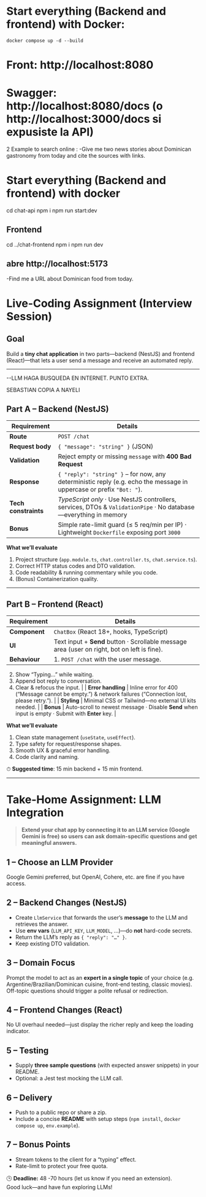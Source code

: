 # Start everything (Backend and frontend) with Docker:

`docker compose up -d --build`

# Front: http://localhost:8080

# Swagger: http://localhost:8080/docs (o http://localhost:3000/docs si expusiste la API)

2 Example to search online :
-Give me two news stories about Dominican gastronomy from today and cite the sources with links.

# Start everything (Backend and frontend) with docker

cd chat-api
npm i
npm run start:dev

## Frontend

cd ../chat-frontend
npm i
npm run dev

## abre http://localhost:5173

-Find me a URL about Dominican food from today.

# Live-Coding Assignment (Interview Session)

## Goal

Build a **tiny chat application** in two parts—backend (NestJS) and frontend (React)—that lets a user send a message and receive an automated reply.

---

--LLM HAGA BUSQUEDA EN INTERNET. PUNTO EXTRA.

SEBASTIAN
COPIA A NAYELI

## Part A – Backend (NestJS)

| Requirement          | Details                                                                                                              |
| -------------------- | -------------------------------------------------------------------------------------------------------------------- |
| **Route**            | `POST /chat`                                                                                                         |
| **Request body**     | `{ "message": "string" }` (JSON)                                                                                     |
| **Validation**       | Reject empty or missing `message` with **400 Bad Request**                                                           |
| **Response**         | `{ "reply": "string" }` – for now, any deterministic reply (e.g. echo the message in uppercase or prefix `"Bot: "`). |
| **Tech constraints** | _TypeScript only_ · Use NestJS controllers, services, DTOs & `ValidationPipe` · No database—everything in memory     |
| **Bonus**            | Simple rate-limit guard (≤ 5 req/min per IP) · Lightweight `Dockerfile` exposing port `3000`                         |

**What we’ll evaluate**

1. Project structure (`app.module.ts`, `chat.controller.ts`, `chat.service.ts`).
2. Correct HTTP status codes and DTO validation.
3. Code readability & running commentary while you code.
4. (Bonus) Containerization quality.

---

## Part B – Frontend (React)

| Requirement   | Details                                                                                      |
| ------------- | -------------------------------------------------------------------------------------------- |
| **Component** | `ChatBox` (React 18+, hooks, TypeScript)                                                     |
| **UI**        | Text input + **Send** button · Scrollable message area (user on right, bot on left is fine). |
| **Behaviour** | 1. `POST /chat` with the user message.                                                       |

2. Show “Typing…” while waiting.
3. Append bot reply to conversation.
4. Clear & refocus the input. |
   | **Error handling** | Inline error for 400 (“Message cannot be empty.”) & network failures (“Connection lost, please retry.”). |
   | **Styling** | Minimal CSS or Tailwind—no external UI kits needed. |
   | **Bonus** | Auto-scroll to newest message · Disable **Send** when input is empty · Submit with **Enter** key. |

**What we’ll evaluate**

1. Clean state management (`useState`, `useEffect`).
2. Type safety for request/response shapes.
3. Smooth UX & graceful error handling.
4. Code clarity and naming.

⏱ **Suggested time**: 15 min backend + 15 min frontend.

---

# Take-Home Assignment: LLM Integration

> **Extend your chat app by connecting it to an LLM service (Google Gemini is free) so users can ask domain-specific questions and get meaningful answers.**

## 1 – Choose an LLM Provider

Google Gemini preferred, but OpenAI, Cohere, etc. are fine if you have access.

## 2 – Backend Changes (NestJS)

- Create `LlmService` that forwards the user’s **message** to the LLM and retrieves the answer.
- Use **env vars** (`LLM_API_KEY`, `LLM_MODEL`, …)—do **not** hard-code secrets.
- Return the LLM’s reply as `{ "reply": "…" }`.
- Keep existing DTO validation.

## 3 – Domain Focus

Prompt the model to act as an **expert in a single topic** of your choice (e.g. Argentine/Brazilian/Dominican cuisine, front-end testing, classic movies). Off-topic questions should trigger a polite refusal or redirection.

## 4 – Frontend Changes (React)

No UI overhaul needed—just display the richer reply and keep the loading indicator.

## 5 – Testing

- Supply **three sample questions** (with expected answer snippets) in your README.
- Optional: a Jest test mocking the LLM call.

## 6 – Delivery

- Push to a public repo or share a zip.
- Include a concise **README** with setup steps (`npm install`, `docker compose up`, `env.example`).

## 7 – Bonus Points

- Stream tokens to the client for a “typing” effect.
- Rate-limit to protect your free quota.

🕒 **Deadline:** 48 -70 hours (let us know if you need an extension).  
Good luck—and have fun exploring LLMs!
